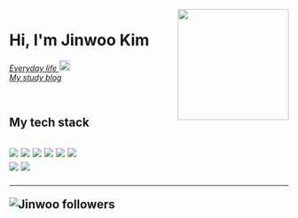 <img align="right" src="https://user-images.githubusercontent.com/71208129/206081619-ac73cbfd-1dfe-4c01-b113-6e879cc151e1.png" width="200"/>

<h1> Hi, I'm Jinwoo Kim </h1>

<p>
  <a href="https://www.instagram.com/o.weuel/">
    <em>
      Everyday life
    </em>
    <img src="https://encrypted-tbn0.gstatic.com/images?q=tbn:ANd9GcQ-q5irXKOa1xU8v57JYbJsF1Yoo04vl7pDi-z8ljk&s" width="20"/>
  </a>
  <br />
  <a href="https://jeeenu99.tistory.com/">
    <em>
      My study blog
    </em>
  </a>
</p>

<br />
<h2> My tech stack <h2/>
<img src="https://img.shields.io/badge/-HTML5-red" />
<img src="https://img.shields.io/badge/-CSS3-blue" />         
<img src="https://img.shields.io/badge/-JAVASCRIPT-yellow" />
<img src="https://img.shields.io/badge/React-61DAFB?style=flat&logo=React&logoColor=white"/>
<img src="https://img.shields.io/badge/TypeScript-3178C6?style=flat&logo=TypeScript&logoColor=white"/> 
<img src="https://img.shields.io/badge/-PYTHON-blue" />
<br /> 
<img src="https://github-readme-stats.vercel.app/api/top-langs/?username=K-im-jinwoo&layout=compact)](https://github.com/K-im-jinwoo/github-readme-stats" />
<img src="http://mazassumnida.wtf/api/v2/generate_badge?boj=zaqaz113" />
<br/>
<hr>
<img src="https://img.shields.io/github/followers/K-im-jinwoo?style=social" alt="Jinwoo followers" />
<br />
  

